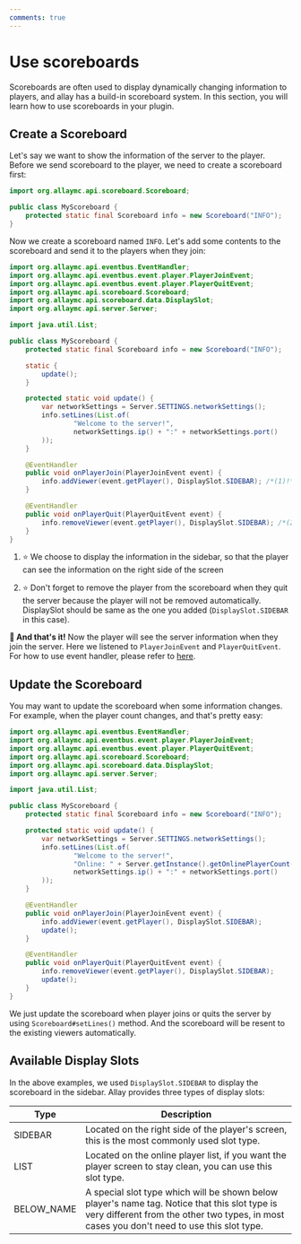 ```yaml
---
comments: true
---
```


# Use scoreboards

Scoreboards are often used to display dynamically changing information to players, and allay has a build-in scoreboard
system. In this section, you will learn how to use scoreboards in your plugin.

## Create a Scoreboard

Let's say we want to show the information of the server to the player. Before we send scoreboard to the player, we need
to create a scoreboard first:

```java linenums="1" hl_lines="4"
import org.allaymc.api.scoreboard.Scoreboard;

public class MyScoreboard {
    protected static final Scoreboard info = new Scoreboard("INFO");
}
```

Now we create a scoreboard named `INFO`. Let's add some contents to the scoreboard and send it to the players when they
join:

```java linenums="1" hl_lines="13-15 16-23 25-28 30-33"
import org.allaymc.api.eventbus.EventHandler;
import org.allaymc.api.eventbus.event.player.PlayerJoinEvent;
import org.allaymc.api.eventbus.event.player.PlayerQuitEvent;
import org.allaymc.api.scoreboard.Scoreboard;
import org.allaymc.api.scoreboard.data.DisplaySlot;
import org.allaymc.api.server.Server;

import java.util.List;

public class MyScoreboard {
    protected static final Scoreboard info = new Scoreboard("INFO");

    static {
        update();
    }

    protected static void update() {
        var networkSettings = Server.SETTINGS.networkSettings();
        info.setLines(List.of(
                "Welcome to the server!",
                networkSettings.ip() + ":" + networkSettings.port()
        ));
    }

    @EventHandler
    public void onPlayerJoin(PlayerJoinEvent event) {
        info.addViewer(event.getPlayer(), DisplaySlot.SIDEBAR); /*(1)!*/
    }

    @EventHandler
    public void onPlayerQuit(PlayerQuitEvent event) {
        info.removeViewer(event.getPlayer(), DisplaySlot.SIDEBAR); /*(2)!*/
    }
}
```

1. :star: We choose to display the information in the sidebar, so that the player can see the information on the right
   side of the screen

2. :star: Don't forget to remove the player from the scoreboard when they quit the server because the player will not be
   removed automatically. DisplaySlot should be same as the one you added (`DisplaySlot.SIDEBAR` in this case).

**:partying_face: And that's it!** Now the player will see the server information when they join the server. Here we
listened to `PlayerJoinEvent` and `PlayerQuitEvent`. For how to use event handler, please refer
to [here](register-event-listeners).

## Update the Scoreboard

You may want to update the scoreboard when some information changes. For example, when the player count changes, and
that's pretty easy:

```java linenums="1" hl_lines="17 25 31"
import org.allaymc.api.eventbus.EventHandler;
import org.allaymc.api.eventbus.event.player.PlayerJoinEvent;
import org.allaymc.api.eventbus.event.player.PlayerQuitEvent;
import org.allaymc.api.scoreboard.Scoreboard;
import org.allaymc.api.scoreboard.data.DisplaySlot;
import org.allaymc.api.server.Server;

import java.util.List;

public class MyScoreboard {
    protected static final Scoreboard info = new Scoreboard("INFO");

    protected static void update() {
        var networkSettings = Server.SETTINGS.networkSettings();
        info.setLines(List.of(
                "Welcome to the server!",
                "Online: " + Server.getInstance().getOnlinePlayerCount(),
                networkSettings.ip() + ":" + networkSettings.port()
        ));
    }

    @EventHandler
    public void onPlayerJoin(PlayerJoinEvent event) {
        info.addViewer(event.getPlayer(), DisplaySlot.SIDEBAR);
        update();
    }

    @EventHandler
    public void onPlayerQuit(PlayerQuitEvent event) {
        info.removeViewer(event.getPlayer(), DisplaySlot.SIDEBAR);
        update();
    }
}
```

We just update the scoreboard when player joins or quits the server by using `Scoreboard#setLines()` method. And the
scoreboard will be resent to the existing viewers automatically.

## Available Display Slots

In the above examples, we used `DisplaySlot.SIDEBAR` to display the scoreboard in the sidebar. Allay provides three
types of display slots:

| Type       | Description                                                                                                                                                                                 |
|------------|---------------------------------------------------------------------------------------------------------------------------------------------------------------------------------------------|
| SIDEBAR    | Located on the right side of the player's screen, this is the most commonly used slot type.                                                                                                 |
| LIST       | Located on the online player list, if you want the player screen to stay clean, you can use this slot type.                                                                                 |
| BELOW_NAME | A special slot type which will be shown below player's name tag. Notice that this slot type is very different from the other two types, in most cases you don't need to use this slot type. |
